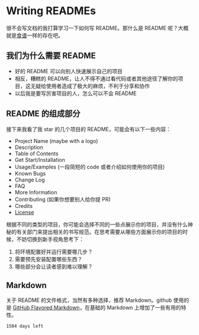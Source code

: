 # Writing READMEs

很不会写文档的我打算学习一下如何写 README。那什么是 README 呢？大概就是[食谱](http://www.food.com/recipe/best-banana-bread-2886#activity-feed)一样的存在吧。

## 我们为什么需要 README

* 好的 README 可以向别人快速展示自己的项目
* 相反，糟糕的 README，让人不得不通过看代码或者其他途径了解你的项目，这无疑给使用者造成了极大的麻烦，不利于分享和协作
* 以后我是要写厉害项目的人，怎么可以不会 README

## README 的组成部分

接下来我看了我 star 的几个项目的 README，可能会有以下一些内容：

* Project Name (maybe with a logo)
* Description
* Table of Contents
* Get Start/Installation
* Usage/Examples (一段简短的 code 或者介绍如何使用你的项目)
* Known Bugs
* Change Log
* FAQ
* More Information
* Contributing (如果你想要别人给你提 PR)
* Credits
* [License]

根据不同的类型的项目，你可能会选择不同的一些点展示你的项目，并没有什么神秘的有关部门来提出相关的书写规范。在思考需要从哪些方面展示你的项目的时候，不妨切换到新手视角思考下：

1. 将环境配置好并运行需要哪几步？
2. 需要预先安装配置哪些东西？
3. 哪些部分会让读者感到难以理解？

## Markdown

关于 README 的文件格式，当然有多种选择，推荐 Markdown。github 使用的是 [GitHub Flavored Markdown]，在基础的 Markdown 上增加了一些有用的特性。

[License]: http://choosealicense.com/ "Choose a license"
[GitHub Flavored Markdown]: https://guides.github.com/features/mastering-markdown/

`1504 days left`